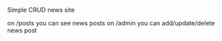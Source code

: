 Simple CRUD news site

on /posts you can see news posts
on /admin you can add/update/delete news post